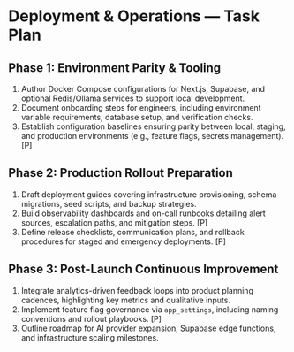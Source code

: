 # Deployment & Operations — Task Plan

## Phase 1: Environment Parity & Tooling
1. Author Docker Compose configurations for Next.js, Supabase, and optional Redis/Ollama services to support local development.
2. Document onboarding steps for engineers, including environment variable requirements, database setup, and verification checks.
3. Establish configuration baselines ensuring parity between local, staging, and production environments (e.g., feature flags, secrets management). [P]

## Phase 2: Production Rollout Preparation
1. Draft deployment guides covering infrastructure provisioning, schema migrations, seed scripts, and backup strategies.
2. Build observability dashboards and on-call runbooks detailing alert sources, escalation paths, and mitigation steps. [P]
3. Define release checklists, communication plans, and rollback procedures for staged and emergency deployments. [P]

## Phase 3: Post-Launch Continuous Improvement
1. Integrate analytics-driven feedback loops into product planning cadences, highlighting key metrics and qualitative inputs.
2. Implement feature flag governance via `app_settings`, including naming conventions and rollout playbooks. [P]
3. Outline roadmap for AI provider expansion, Supabase edge functions, and infrastructure scaling milestones.
